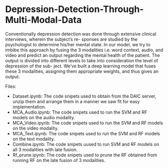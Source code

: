 # Depression-Detection-Through-Multi-Modal-Data

Conventionally depression detection was done through extensive clinical interviews, wherein the subject’s re-
sponses are studied by the psychologist to determine his/her mental state. In our model, we try to imbibe this approach
by fusing the 3 modalities i.e. word context, audio, and video and predict an output regarding the mental health of
the patient. The output is divided into different levels to take into consideration the level of depression of the sub-
ject. We’ve built a deep learning model that fuses these 3 modalities, assigning them appropriate weights, and thus
gives an output.

Files:
* Dataset.ipynb: The code snipets used to obtain from the DAIC server, unzip them and arrange them in a manner we saw fit for easy implementation.
* MCA_Audio.ipynb: The code snipets used to run the SVM and RF models on the audio modality.
* MCA_Video.ipynb: The code snipets used to run the SVM and RF models on the video modality.
* MCA_Text.ipynb: The code snipets used to run the SVM and RF models on the text modality.
* Combine.ipynb: The code snipets uused to run SVM and RF models on all 3 modalities with late fusion.
* Rf_prune.ipynb: The code snipets used to prune the RF obtained from running RF on the late fusion of 3 modalities.
